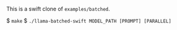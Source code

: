 This is a swift clone of `examples/batched`.

$ `make`
$ `./llama-batched-swift MODEL_PATH [PROMPT] [PARALLEL]`
